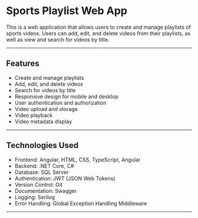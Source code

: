 
Sports Playlist Web App
========================

This is a web application that allows users to create and manage playlists of sports videos.
Users can add, edit, and delete videos from their playlists, as well as view and search for videos by title.

----------
## Features
- Create and manage playlists
- Add, edit, and delete videos
- Search for videos by title
- Responsive design for mobile and desktop
- User authentication and authorization
- Video upload and storage
- Video playback
- Video metadata display

----------
## Technologies Used
- Frontend: Angular, HTML, CSS, TypeScript, Angular 
- Backend: .NET Core, C#
- Database: SQL Server
- Authentication: JWT (JSON Web Tokens)
- Version Control: Git
- Documentation: Swagger
- Logging: Serilog
- Error Handling: Global Exception Handling Middleware

-----------

